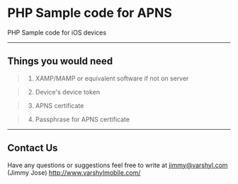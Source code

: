 PHP Sample code for APNS
=====================

PHP Sample code for iOS devices


----------

Things you would need
---------

> 1) XAMP/MAMP or equivalent software if not on server

> 2) Device's device token

> 3) APNS certificate

> 4) Passphrase for APNS certificate


----------


Contact Us
---------------

Have any questions or suggestions feel free to write at jimmy@varshyl.com (Jimmy Jose)
http://www.varshylmobile.com/

